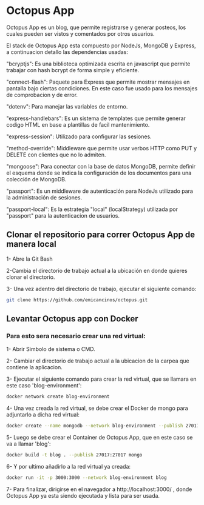 # Octopus App

Octopus App es un blog, que permite registrarse y generar posteos, los cuales pueden ser vistos y comentados por otros usuarios.

El stack de Octopus App esta compuesto por NodeJs, MongoDB y Express, a continuacion detallo las dependencias usadas:

"bcryptjs": Es una biblioteca optimizada escrita en javascript que permite trabajar con hash bcrypt de forma simple y eficiente. 

"connect-flash": Paquete para Express que permite mostrar mensajes en pantalla bajo ciertas condiciones. En este caso fue usado para los mensajes de comprobacion y de error. 

"dotenv": Para manejar las variables de entorno.

"express-handlebars": Es un sistema de templates que permite generar codigo HTML en base a plantillas de facil mantenimiento.

"express-session": Utilizado para configurar las sesiones.

"method-override": Middleware que permite usar verbos HTTP como PUT y DELETE con clientes que no lo admiten.

"mongoose": Para conectar con la base de datos MongoDB, permite definir el esquema donde se indica la configuración de los documentos para una colección de MongoDB.

"passport": Es un middleware de autenticación para NodeJs utilizado para la administración de sesiones.

"passport-local": Es la estrategia "local" (localStrategy) utilizada por "passport" para la autenticacion de usuarios.




## Clonar el repositorio para correr Octopus App de manera local 

1- Abre la Git Bash

2-Cambia el directorio de trabajo actual a la ubicación en donde quieres clonar el directorio.

3- Una vez adentro del directorio de trabajo, ejecutar el siguiente comando:

```bash
git clone https://github.com/emicancinos/octopus.git
```

## Levantar Octopus app con Docker

### Para esto sera necesario crear una red virtual:

1- Abrir Simbolo de sistema o CMD.

2- Cambiar el directorio de trabajo actual a la ubicacion de la carpea que contiene la aplicacion.

3- Ejecutar el siguiente comando para crear la red virtual, que se llamara en este caso 'blog-environment': 

```bash
docker network create blog-environment
```

4- Una vez creada la red virtual, se debe crear el Docker de mongo para adjuntarlo a dicha red virtual:

```bash
docker create --name mongodb --network blog-environment --publish 27017:27017 mongo
```

5- Luego se debe crear el Container de Octopus App, que en este caso se va a llamar 'blog': 

```bash
docker build -t blog . --publish 27017:27017 mongo
```

6- Y por ultimo añadirlo a la red virtual ya creada:

```bash
docker run -it -p 3000:3000 --network blog-environment blog
```

7- Para finalizar, dirigirse en el navegador a http://localhost:3000/ , donde Octopus App ya esta siendo ejecutada y lista para ser usada. 

